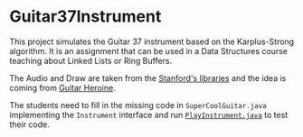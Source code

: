# Guitar37Instrument

This project simulates the Guitar 37 instrument based on the Karplus-Strong algorithm. It is an assignment that can be used in a Data Structures course teaching about Linked Lists or Ring Buffers.

The Audio and Draw are taken from the [Stanford's libraries](https://introcs.cs.princeton.edu/java/stdlib/) and the idea is coming from [Guitar Heroine](http://nifty.stanford.edu/2012/wayne-guitar-heroine/).

The students need to fill in the missing code in `SuperCoolGuitar.java` implementing the `Instrument` interface and run [`PlayInstrument.java`](PlayInstrument.java) to test their code.

